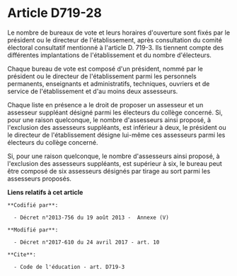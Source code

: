 # Article D719-28

Le nombre de bureaux de vote et leurs horaires d'ouverture sont fixés par le président ou le directeur de l'établissement,
après consultation du comité électoral consultatif mentionné à l'article D. 719-3. Ils tiennent compte des différentes
implantations de l'établissement et du nombre d'électeurs. 

Chaque bureau de vote est composé d'un président, nommé par le président ou le directeur de l'établissement parmi les
personnels permanents, enseignants et administratifs, techniques, ouvriers et de service de l'établissement et d'au moins
deux assesseurs. 

Chaque liste en présence a le droit de proposer un assesseur et un assesseur suppléant désigné parmi les électeurs du collège
concerné. Si, pour une raison quelconque, le nombre d'assesseurs ainsi proposé, à l'exclusion des assesseurs suppléants, est
inférieur à deux, le président ou le directeur de l'établissement désigne lui-même ces assesseurs parmi les électeurs du
collège concerné. 

Si, pour une raison quelconque, le nombre d'assesseurs ainsi proposé, à l'exclusion des assesseurs suppléants, est supérieur
à six, le bureau peut être composé de six assesseurs désignés par tirage au sort parmi les assesseurs proposés.

**Liens relatifs à cet article**

	**Codifié par**:

	  - Décret n°2013-756 du 19 août 2013 -  Annexe (V)

	**Modifié par**:

	  - Décret n°2017-610 du 24 avril 2017 - art. 10

	**Cite**:

	  - Code de l'éducation - art. D719-3
